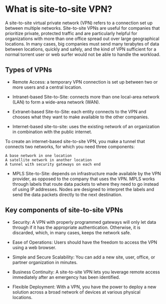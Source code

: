 # What is site-to-site VPN?

A site-to-site virtual private network (VPN) refers to a connection set up between multiple networks. Site-to-site VPNs are useful for companies that prioritize private, protected traffic and are particularly helpful for organizations with more than one office spread out over large geographical locations. In many cases, big companies must send many terabytes of data between locations, quickly and safely, and the kind of VPN sufficient for a normal torrent user or web surfer would not be able to handle the workload.

## Types of VPNs

- Remote Access: a temporary VPN connection is set up between two or more users and a central location. 

- Intranet-based Site-to-Site: connects more than one local-area network (LAN) to form a wide-area network (WAN).

- Extranet-based Site-to-Site: each entity connects to the VPN and chooses what they want to make available to the other companies.

- Internet-based site-to-site: uses the existing network of an organization in combination with the public internet.

To create an internet-based site-to-site VPN, you make a tunnel that connects two networks, for which you need three components:

    A base network in one location
    A satellite network in another location
    A tunnel with security gateways on each end


- MPLS Site-to-Site: depends on infrastructure made available by the VPN provider, as opposed to the company that uses the VPN. MPLS works through labels that route data packets to where they need to go instead of using IP addresses. Nodes are designed to interpret the labels and send the data packets directly to the next destination.

## Key components of site-to-site VPNs

- Security: A VPN with properly programmed gateways will only let data through if it has the appropriate authentication. Otherwise, it is discarded, which, in many cases, keeps the network safe.

- Ease of Operations: Users should have the freedom to access the VPN using a web browser. 

- Simple and Secure Scalability: You can add a new site, user, office, or partner organization in minutes.

- Business Continuity: A site-to-site VPN lets you leverage remote access immediately after an emergency has been identified. 

- Flexible Deployment: With a VPN, you have the power to deploy a new solution across a broad network of devices at various physical locations.
